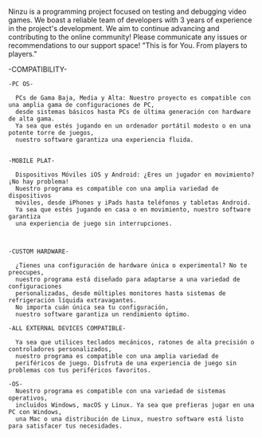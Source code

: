 
Ninzu is a programming project focused on testing and debugging video games.
We boast a reliable team of developers with 3 years of experience in the project's development.
We aim to continue advancing and contributing to the online community!
Please communicate any issues or recommendations to our support space!
"This is for You. From players to players."

-COMPATIBILITY-

    -PC OS-
    
      PCs de Gama Baja, Media y Alta: Nuestro proyecto es compatible con una amplia gama de configuraciones de PC,
      desde sistemas básicos hasta PCs de última generación con hardware de alta gama.
      Ya sea que estés jugando en un ordenador portátil modesto o en una potente torre de juegos,
      nuestro software garantiza una experiencia fluida.

      
    -MOBILE PLAT-
    
      Dispositivos Móviles iOS y Android: ¿Eres un jugador en movimiento? ¡No hay problema!
      Nuestro programa es compatible con una amplia variedad de dispositivos
      móviles, desde iPhones y iPads hasta teléfonos y tabletas Android.
      Ya sea que estés jugando en casa o en movimiento, nuestro software garantiza
      una experiencia de juego sin interrupciones.
        
        
        
    -CUSTOM HARDWARE-
    
      ¿Tienes una configuración de hardware única o experimental? No te preocupes,
      nuestro programa está diseñado para adaptarse a una variedad de configuraciones
      personalizadas, desde múltiples monitores hasta sistemas de refrigeración líquida extravagantes.
      No importa cuán única sea tu configuración,
      nuestro software garantiza un rendimiento óptimo.

    -ALL EXTERNAL DEVICES COMPATIBLE-
    
      Ya sea que utilices teclados mecánicos, ratones de alta precisión o controladores personalizados,
      nuestro programa es compatible con una amplia variedad de
      periféricos de juego. Disfruta de una experiencia de juego sin problemas con tus periféricos favoritos.

    -OS-
      Nuestro programa es compatible con una variedad de sistemas operativos,
      incluidos Windows, macOS y Linux. Ya sea que prefieras jugar en una PC con Windows,
      una Mac o una distribución de Linux, nuestro software está listo para satisfacer tus necesidades.

